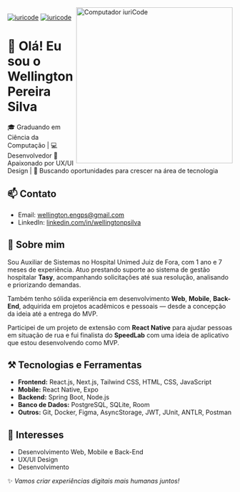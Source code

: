 <img src="https://raw.githubusercontent.com/MicaelliMedeiros/micaellimedeiros/master/image/computer-illustration.png" min-width="400px" max-width="400px" width="350px" align="right" alt="Computador iuriCode">

[![iuricode](https://github-readme-stats.vercel.app/api/top-langs/?username=wellingtonengps&hide=html&layout=compact&theme=dracula)](https://github.com/wellingtonengps/)
[![iuricode](https://github-readme-stats.vercel.app/api?username=wellingtonengps&theme=dracula)](https://github.com/wellingtonengps/) 

# 👋 Olá! Eu sou o Wellington Pereira Silva

🎓 Graduando em Ciência da Computação | 💻 Desenvolvedor 
🧠 Apaixonado por UX/UI Design | 🚀 Buscando oportunidades para crescer na área de tecnologia

## 📫 Contato

- Email: wellington.engps@gmail.com
- LinkedIn: [linkedin.com/in/wellingtonpsilva](https://www.linkedin.com/in/wellingtonpsilva/)

## 🧩 Sobre mim

Sou Auxiliar de Sistemas no Hospital Unimed Juiz de Fora, com 1 ano e 7 meses de experiência. Atuo prestando suporte ao sistema de gestão hospitalar **Tasy**, acompanhando solicitações até sua resolução, analisando e priorizando demandas.

Também tenho sólida experiência em desenvolvimento **Web**, **Mobile**, **Back-End**, adquirida em projetos acadêmicos e pessoais — desde a concepção da ideia até a entrega do MVP.

Participei de um projeto de extensão com **React Native** para ajudar pessoas em situação de rua e fui finalista do **SpeedLab** com uma ideia de aplicativo que estou desenvolvendo como MVP.

## ⚒️ Tecnologias e Ferramentas

- **Frontend:** React.js, Next.js, Tailwind CSS, HTML, CSS, JavaScript
- **Mobile:** React Native, Expo
- **Backend:** Spring Boot, Node.js
- **Banco de Dados:** PostgreSQL, SQLite, Room
- **Outros:** Git, Docker, Figma, AsyncStorage, JWT, JUnit, ANTLR, Postman

## 🧠 Interesses
- Desenvolvimento Web, Mobile e Back-End
- UX/UI Design
- Desenvolvimento

✨ *Vamos criar experiências digitais mais humanas juntos!*

